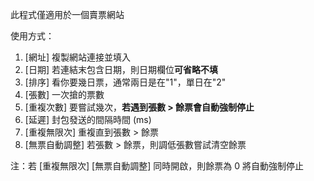 此程式僅適用於一個賣票網站

使用方式：
1. \[網址\] 複製網站連接並填入
2. \[日期\] 若連結末包含日期，則日期欄位**可省略不填**
3. \[排序\] 看你要幾日票，通常兩日是在"1"，單日在"2"
4. \[張數\] 一次搶的票數
5. \[重複次數\] 要嘗試幾次，**若遇到張數 > 餘票會自動強制停止**
6. \[延遲\] 封包發送的間隔時間 (ms)
7. \[重複無限次\] 重複直到張數 > 餘票
8. \[無票自動調整\] 若張數 > 餘票，則調低張數嘗試清空餘票

注：若 \[重複無限次\] \[無票自動調整\] 同時開啟，則餘票為 0 將自動強制停止
